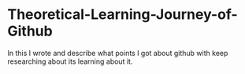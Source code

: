 # Theoretical-Learning-Journey-of-Github
In this I wrote and describe what points I got about github with keep researching about its learning about it.
